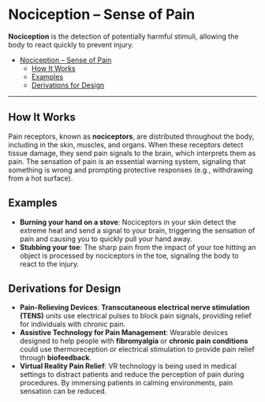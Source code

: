 # Nociception – Sense of Pain

**Nociception** is the detection of potentially harmful stimuli, allowing the body to react quickly to prevent injury.

- [Nociception – Sense of Pain](#nociception--sense-of-pain)
  - [How It Works](#how-it-works)
  - [Examples](#examples)
  - [Derivations for Design](#derivations-for-design)

---

## How It Works

Pain receptors, known as **nociceptors**, are distributed throughout the body, including in the skin, muscles, and organs. When these receptors detect tissue damage, they send pain signals to the brain, which interprets them as pain. The sensation of pain is an essential warning system, signaling that something is wrong and prompting protective responses (e.g., withdrawing from a hot surface).

## Examples

- **Burning your hand on a stove**: Nociceptors in your skin detect the extreme heat and send a signal to your brain, triggering the sensation of pain and causing you to quickly pull your hand away.
- **Stubbing your toe**: The sharp pain from the impact of your toe hitting an object is processed by nociceptors in the toe, signaling the body to react to the injury.

## Derivations for Design

- **Pain-Relieving Devices**: **Transcutaneous electrical nerve stimulation (TENS)** units use electrical pulses to block pain signals, providing relief for individuals with chronic pain.
- **Assistive Technology for Pain Management**: Wearable devices designed to help people with **fibromyalgia** or **chronic pain conditions** could use thermoreception or electrical stimulation to provide pain relief through **biofeedback**.
- **Virtual Reality Pain Relief**: VR technology is being used in medical settings to distract patients and reduce the perception of pain during procedures. By immersing patients in calming environments, pain sensation can be reduced.